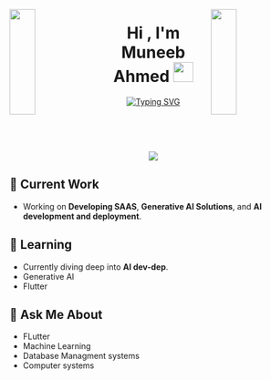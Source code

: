 <img align="left" src="https://onlinegiftools.com/images/examples-onlinegiftools/sub-zero-mk-without-background.gif" width="30%" height="185pt" style="display:inline;"><img align="right" src="https://user-images.githubusercontent.com/65187002/144930161-2f783401-8d27-4fdf-a2f7-cc0ba32f1f1f.gif" width="30%" height="185pt" style="display:inline;">


<h1 align="center">Hi , I'm Muneeb Ahmed <img src="https://media.giphy.com/media/hvRJCLFzcasrR4ia7z/giphy.gif" width="35"></h1>
<p align="center">
<a href="https://git.io/typing-svg"><img src="https://readme-typing-svg.demolab.com?font=Pixelify+Sans&size=50&duration=3500&pause=500&color=5BFB39B8&center=true&vCenter=true&width=900&lines=Passionate+problem+solver;Development+Buff" alt="Typing SVG" /></a>
</p>
<br />
<br />
<br />
<!-- <img align="center" src="https://github-readme-stats.vercel.app/api?username=hydra-bolt&include_all_commits=true&count_private=true&show_icons=true&line_height=30&title_color=CDB4DB&icon_color=CDB4DB&text_color=D3D3D3&bg_color=0A0A0A" alt="Hydra's Github Stats"> -->
<p align="center">
    <img src="https://skillicons.dev/icons?i=html,css,c,cpp,qt,flask,mongodb,nodejs,express,python,tensorflow,js,react,ai" />
  </a>
</p>


## 🔭 Current Work
- Working on **Developing SAAS**, **Generative AI Solutions**, and **AI development and deployment**.

## 🌱 Learning
- Currently diving deep into **AI dev-dep**.
- Generative AI
- Flutter
## 💬 Ask Me About
- FLutter
- Machine Learning
- Database Managment systems
- Computer systems



